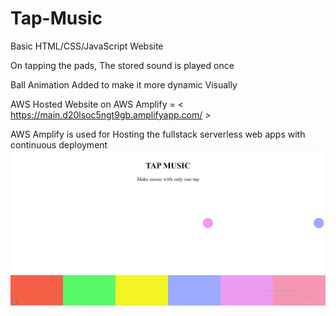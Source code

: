 # Tap-Music
Basic HTML/CSS/JavaScript Website

On tapping the pads, The stored sound is played once

Ball Animation Added to make it more dynamic Visually

AWS Hosted Website on AWS Amplify = < https://main.d20lsoc5ngt9gb.amplifyapp.com/ > 

AWS Amplify is used for Hosting the fullstack serverless web apps with continuous deployment
<img src="https://github.com/Muskan4010/Tap-Music/blob/main/images/UI.png">
